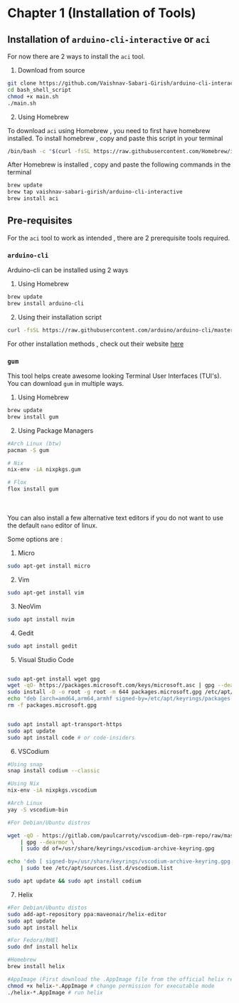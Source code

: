 # Chapter 1  (Installation of Tools)

## Installation of `arduino-cli-interactive` or `aci`

For now there are 2 ways to install the `aci` tool. 

1. Download from source 

```bash
git clone https://github.com/Vaishnav-Sabari-Girish/arduino-cli-interactive.git
cd bash_shell_script
chmod +x main.sh 
./main.sh 
```

2. Using Homebrew

To download `aci` using Homebrew , you need to first have homebrew installed. 
To install homebrew , copy and paste this script in your terminal

```bash
/bin/bash -c "$(curl -fsSL https://raw.githubusercontent.com/Homebrew/install/HEAD/install.sh)"
```

After Homebrew is installed , copy and paste the following commands in the terminal 

```bash
brew update 
brew tap vaishnav-sabari-girish/arduino-cli-interactive
brew install aci 
```

## Pre-requisites 

For the `aci` tool to work as intended , there are 2 prerequisite tools required. 

### `arduino-cli`

Arduino-cli can be installed using 2 ways

1. Using Homebrew 

```bash
brew update
brew install arduino-cli
```

2. Using their installation script 

```bash
curl -fsSL https://raw.githubusercontent.com/arduino/arduino-cli/master/install.sh | sh
```

For other installation methods , check out their website [here](https://arduino.github.io/arduino-cli/1.1/installation/)

### `gum`

This tool helps create awesome looking Terminal User Interfaces (TUI's). 
You can download `gum` in multiple ways. 

1. Using Homebrew 

```bash
brew update
brew install gum
```

2. Using Package Managers 

```bash
#Arch Linux (btw)
pacman -S gum

# Nix
nix-env -iA nixpkgs.gum 

# Flox 
flox install gum 
```
<br><br>
You can also install a few alternative text editors if you do not want to use the default `nano` editor 
of linux. 

Some options are :

1. <a id="micro">Micro</a>


```bash
sudo apt-get install micro
```

2. <a id="vim">Vim</a>

```bash
sudo apt-get install vim 
```

3. <a id="neovim">NeoVim</a>

```bash
sudo apt install nvim
```

4. <a id="gedit">Gedit</a>

```bash
sudo apt install gedit
```

5. <a id="vscode">Visual Studio Code</a>

```bash

sudo apt-get install wget gpg
wget -qO- https://packages.microsoft.com/keys/microsoft.asc | gpg --dearmor > packages.microsoft.gpg
sudo install -D -o root -g root -m 644 packages.microsoft.gpg /etc/apt/keyrings/packages.microsoft.gpg
echo "deb [arch=amd64,arm64,armhf signed-by=/etc/apt/keyrings/packages.microsoft.gpg] https://packages.microsoft.com/repos/code stable main" |sudo tee /etc/apt/sources.list.d/vscode.list > /dev/null
rm -f packages.microsoft.gpg
```

```bash

sudo apt install apt-transport-https
sudo apt update
sudo apt install code # or code-insiders
```

6. <a id="vscodium">VSCodium</a>

```bash
#Using snap 
snap install codium --classic

#Using Nix 
nix-env -iA nixpkgs.vscodium

#Arch Linux 
yay -S vscodium-bin
```

```bash 
#For Debian/Ubuntu distros 

wget -qO - https://gitlab.com/paulcarroty/vscodium-deb-rpm-repo/raw/master/pub.gpg \
    | gpg --dearmor \
    | sudo dd of=/usr/share/keyrings/vscodium-archive-keyring.gpg

echo 'deb [ signed-by=/usr/share/keyrings/vscodium-archive-keyring.gpg ] https://download.vscodium.com/debs vscodium main' \
    | sudo tee /etc/apt/sources.list.d/vscodium.list

sudo apt update && sudo apt install codium
```

7. <a id="hx">Helix</a>

```bash
#For Debian/Ubuntu distos 
sudo add-apt-repository ppa:maveonair/helix-editor
sudo apt update
sudo apt install helix

#For Fedora/RHEl 
sudo dnf install helix

#Homebrew 
brew install helix 

#AppImage (First download the .AppImage file from the official helix repo)
chmod +x helix-*.AppImage # change permission for executable mode
./helix-*.AppImage # run helix
```


